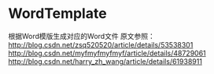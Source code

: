 # WordTemplate
根据Word模版生成对应的Word文件
原文参照：http://blog.csdn.net/zsq520520/article/details/53538301  
         http://blog.csdn.net/myfmyfmyfmyf/article/details/48729061
         http://blog.csdn.net/harry_zh_wang/article/details/61938911  
